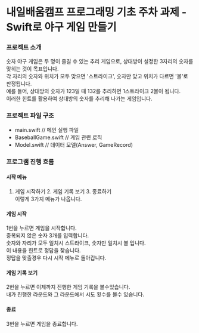 # 내일배움캠프 프로그래밍 기초 주차 과제 - Swift로 야구 게임 만들기

### 프로젝트 소개
숫자 야구 게임은 두 명이 즐길 수 있는 추리 게임으로, 상대방이 설정한 3자리의 숫자를 맞히는 것이 목표입니다.<br>
각 자리의 숫자와 위치가 모두 맞으면 '스트라이크', 숫자만 맞고 위치가 다르면 '볼'로 판정됩니다.<br>
예를 들어, 상대방의 숫자가 123일 때 132를 추리하면 1스트라이크 2볼이 됩니다.<br>
이러한 힌트를 활용하여 상대방의 숫자를 추리해 나가는 게임입니다.<br>

### 프로젝트 파일 구조
- main.swift // 메인 실행 파일
- BaseballGame.swift // 게임 관련 로직
- Model.swift // 데이터 모델(Answer, GameRecord)

### 프로그램 진행 흐름

#### 시작 메뉴
1. 게임 시작하기  2. 게임 기록 보기  3. 종료하기<br>
이렇게 3가지 메뉴가 나옵니다.<br>

#### 게임 시작 
1번을 누르면 게임을 시작합니다.<br>
중복되지 않은 숫자 3개를 입력합니다.<br>
숫자와 자리가 모두 일치시 스트라이크, 숫자만 일치시 볼 입니다.<br>
이 내용을 힌트로 정답을 찾습니다.<br>
정답을 맞출경우 다시 시작 메뉴로 돌아갑니다.<br>

#### 게임 기록 보기
2번을 누르면 이제까지 진행한 게임 기록을 볼수있습니다.<br>
내가 진행한 라운드와 그 라운드에서 시도 횟수를 볼수 있습니다.<br>

#### 종료 
3번을 누르면 게임을 종료합니다.
